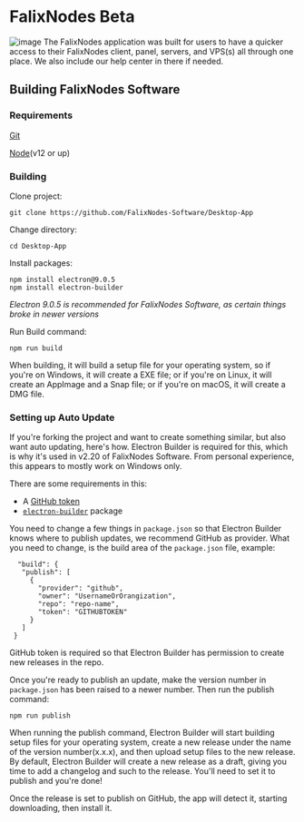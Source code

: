 # FalixNodes Beta
![image](https://i.imgur.com/nHUmzBG.png)
The FalixNodes application was built for users to have a quicker access to their FalixNodes client, panel, servers, and VPS(s) all through one place. We also include our help center in there if needed.

## Building FalixNodes Software

### Requirements
[Git](https://git-scm.com/downloads)

[Node](https://nodejs.org/en/download/)(v12 or up)

### Building
Clone project:
```
git clone https://github.com/FalixNodes-Software/Desktop-App
```
Change directory:
```
cd Desktop-App
```
Install packages:
```
npm install electron@9.0.5
npm install electron-builder
```
*Electron 9.0.5 is recommended for FalixNodes Software, as certain things broke in newer versions*

Run Build command:
```
npm run build
```
When building, it will build a setup file for your operating system, so if you're on Windows, it will create a EXE file; or if you're on Linux, it will create an AppImage and a Snap file; or if you're on macOS, it will create a DMG file.

### Setting up Auto Update
If you're forking the project and want to create something similar, but also want auto updating, here's how. Electron Builder is required for this, which is why it's used in v2.20 of FalixNodes Software. From personal experience, this appears to mostly work on Windows only.

There are some requirements in this:
 - A [GitHub token](https://docs.github.com/en/free-pro-team@latest/github/authenticating-to-github/creating-a-personal-access-token)
 - [`electron-builder`](https://www.npmjs.com/package/electron-builder) package
 
 You need to change a few things in `package.json` so that Electron Builder knows where to publish updates, we recommend GitHub as provider.
 What you need to change, is the build area of the `package.json` file, example:
 ```
   "build": {
    "publish": [
      {
        "provider": "github",
        "owner": "UsernameOrOrangization",
        "repo": "repo-name",
        "token": "GITHUBTOKEN"
      }
    ]
  }
  ```
 
 GitHub token is required so that Electron Builder has permission to create new releases in the repo.
 
 Once you're ready to publish an update, make the version number in `package.json` has been raised to a newer number. Then run the publish command:
 ```
 npm run publish
 ```
 When running the publish command, Electron Builder will start building setup files for your operating system, create a new release under the name of the version number(x.x.x), and then upload setup files to the new release. By default, Electron Builder will create a new release as a draft, giving you time to add a changelog and such to the release. You'll need to set it to publish and you're done!
 
 Once the release is set to publish on GitHub, the app will detect it, starting downloading, then install it.
